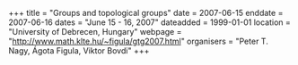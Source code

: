 +++
title = "Groups and topological groups"
date = 2007-06-15
enddate = 2007-06-16
dates = "June 15 - 16, 2007"
dateadded = 1999-01-01
location = "University of Debrecen, Hungary"
webpage = "http://www.math.klte.hu/~figula/gtg2007.html"
organisers = "Peter T. Nagy, Ágota Figula, Viktor Bovdi"
+++
